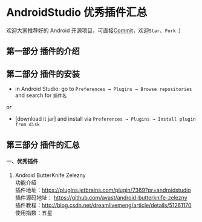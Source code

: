 AndroidStudio 优秀插件汇总
====================

欢迎大家推荐好的 Android 开源项目，可直接[Commit](https://github.com/dreamlivemeng/androidstudio-plugins/wiki "请遵守<内容添加及编辑规范>")，欢迎`Star`、`Fork` :)  
## 第一部分 插件的介绍

## 第二部分 插件的安装
- in Android Studio: go to `Preferences → Plugins → Browse repositories` and search for `插件名` 

_or_

- [download it jar] and install via `Preferences → Plugins → Install plugin from disk`  
## 第三部分 插件的汇总  
#### 一、优秀插件  
1. Android ButterKnife Zelezny  
功能介绍  
插件地址：https://plugins.jetbrains.com/plugin/7369?pr=androidstudio  
插件源码地址： https://github.com/avast/android-butterknife-zelezny  
插件教程：http://blog.csdn.net/dreamlivemeng/article/details/51261170  
使用指数：五星  


